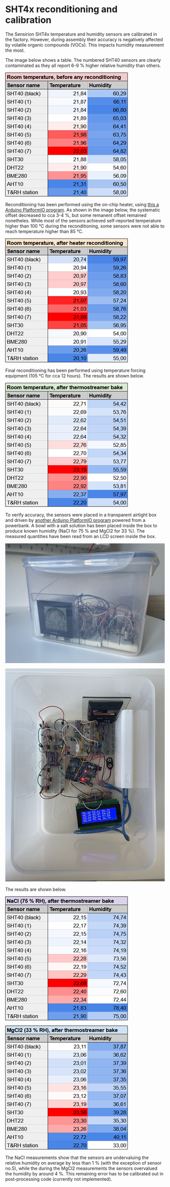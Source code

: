 # SHT4x reconditioning and calibration

The Sensirion SHT4x temperature and humidity sensors are calibrated in the factory. However, during assembly their accuracy is negatively affected by volatile organic compounds (VOCs). This impacts humidity measurement the most.

The image below shows a table. The numbered SHT40 sensors are clearly contaminated as they all report 6-9 % higher relative humidity than others.

![Sensor measurements, room, before reconditioning](images/sensor_calibration_room_before_reconditioning.png)

Reconditioning has been performed using the on-chip heater, using [this a Arduino PlatformIO program](../utilities/sht_sensor_burn_in/src/main.cpp). As shown in the image below, the systematic offset decreased to cca 3-4 %, but some remanent offset remained nonetheles. While most of the sensors achieved self-reported temperature higher than 100 °C during the reconditioning, some sensors were not able to reach temperature higher than 85 °C.

![Sensor measurements, room, after heater reconditioning](images/sensor_calibration_room_after_heater.png)

Final reconditioning has been performed using temperature forcing equipment (105 °C for cca 12 hours). The results are shown below.

![Sensor measurements, room, after thermostreamer](images/sensor_calibration_room_after_thermostreamer.png)

To verify accuracy, the sensors were placed in a transparent airtight box and driven by [another Arduino PlatformIO program](../utilities/sht_sensor_calibration/src/main.cpp) powered from a powerbank. A bowl with a salt solution has been placed inside the box to produce known humidity (NaCl for 75 % and MgCl2 for 33 %). The measured quantities have been read from an LCD screen inside the box. 

![Calibration box, side](images/calibration_box_side.JPG)

![Calibration box, top](images/calibration_box_top.JPG)

The results are shown below.

![Sensor measurements, NaCl](images/sensor_calibration_NaCl.png)

![Sensor measurements, MgCl2](images/sensor_calibration_mgcl2.png)

The NaCl measurements show that the sensors are undervaluing the relative humidity on average by less than 1 % (with the exception of sensor no.5), while the during the MgCl2 measurements the sensors overvalued the humidity by around 4 %. This remaining error has to be calibrated out in post-processing code (currently not implemented).